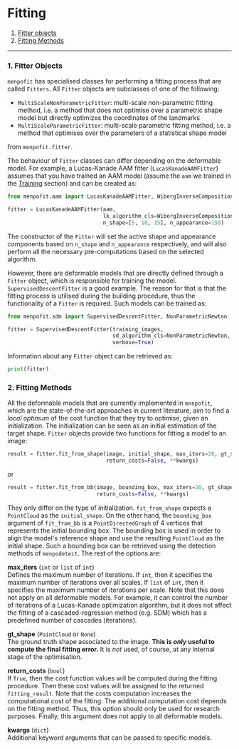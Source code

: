 Fitting
=======

1. [Fitter objects](#fitter)
2. [Fitting Methods](#fit)

---------------------------------------

### <a name="fitter"></a>1. Fitter Objects
`menpofit` has specialised classes for performing a fitting process that are called `Fitters`.
All `Fitter` objects are subclasses of one of the following:
  * `MultiScaleNonParametricFitter`: multi-scale non-parametric fitting method, i.e. a method that does not optimise over a parametric shape model
    but directly optimizes the coordinates of the landmarks
  * `MultiScaleParametricFitter`: multi-scale parametric fitting method, i.e. a method that optimises over the parameters of a statistical shape model

from `menpofit.fitter`.

The behaviour of `Fitter` classes can differ depending on the deformable model.
For example, a Lucas-Kanade AAM fitter (`LucasKanadeAAMFitter`) assumes that you have trained an AAM model
(assume the `aam` we trained in the [Training](training.md) section) and can be created as:

```python
from menpofit.aam import LucasKanadeAAMFitter, WibergInverseCompositional

fitter = LucasKanadeAAMFitter(aam,
                              lk_algorithm_cls=WibergInverseCompositional,
                              n_shape=[5, 10, 15], n_appearance=150)
```

The constructor of the `Fitter` will set the active shape and appearance components based on `n_shape` and `n_appearance` respectively,
and will also perform all the necessary pre-computations based on the selected algorithm.

However, there are deformable models that are directly defined through a `Fitter` object,
which is responsible for training the model. `SupervisedDescentFitter` is a good example.
The reason for that is that the fitting process is utilised during the building procedure,
thus the functionality of a `Fitter` is required. Such models can be trained as:

```python
from menpofit.sdm import SupervisedDescentFitter, NonParametricNewton

fitter = SupervisedDescentFitter(training_images,
                                 sd_algorithm_cls=NonParametricNewton,
                                 verbose=True)
```

Information about any `Fitter` object can be retrieved as:

```python
print(fitter)
```


### <a name="fit"></a>2. Fitting Methods
All the deformable models that are currently implemented in `mnepofit`,
which are the state-of-the-art approaches in current literature,
aim to find a *local optimum* of the cost function that they try to optimise, given an initialization.
The initialization can be seen as an initial estimation of the target shape.
`Fitter` objects provide two functions for fitting a model to an image:

```python
result = fitter.fit_from_shape(image, initial_shape, max_iters=20, gt_shape=None,
                               return_costs=False, **kwargs)
```

or

```python
result = fitter.fit_from_bb(image, bounding_box, max_iters=20, gt_shape=None,
                            return_costs=False, **kwargs)
```

They only differ on the type of initialization. `fit_from_shape` expects a `PointCloud` as the `initial_shape`.
On the other hand, the `bounding_box` argument of `fit_from_bb` is a `PointDirectedGraph` of 4 vertices that
represents the initial bounding box. The bounding box is used in order to align the model's reference shape and
use the resulting `PointCloud` as the initial shape. Such a bounding box can be retrieved using the detection methods
of `menpodetect`. The rest of the options are:

**max\_iters** (`int` or `list` of `int`)  
Defines the maximum number of iterations. If `int`, then it specifies the maximum number of iterations over all scales.
If `list` of `int`, then it specifies the maximum number of iterations per scale.
Note that this does not apply on all deformable models.
For example, it can control the number of iterations of a Lucas-Kanade optimization algorithm,
but it does not affect the fitting of a cascaded-regression method (e.g. SDM) which has a predefined number of cascades (iterations).

**gt\_shape** (`PointCloud` or ``None``)  
The ground truth shape associated to the image. **This is *only* useful to compute the final fitting error.**
It is *not* used, of course, at any internal stage of the optimisation.

**return\_costs** (`bool`)  
If ``True``, then the cost function values will be computed during the fitting procedure.
Then these cost values will be assigned to the returned `fitting_result`.
Note that the costs computation increases the computational cost of the fitting.
The additional computation cost depends on the fitting method.
Thus, this option should only be used for research purposes.
Finally, this argument does not apply to all deformable models.

**kwargs** (`dict`)  
Additional keyword arguments that can be passed to specific models.
